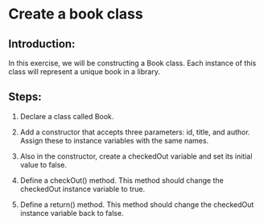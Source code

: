 # Create a book class

## Introduction:

In this exercise, we will be constructing a Book class. Each instance of this class will represent a unique book in a library.

## Steps:

1. Declare a class called Book.

2. Add a constructor that accepts three parameters: id, title, and author. Assign these to instance variables with the same names.

3. Also in the constructor, create a checkedOut variable and set its initial value to false.

4. Define a checkOut() method. This method should change the checkedOut instance variable to true.

5. Define a return() method. This method should change the checkedOut instance variable back to false.
